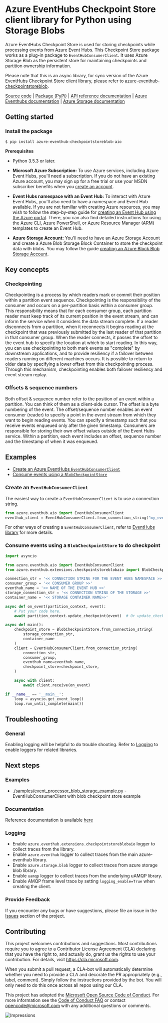 # Azure EventHubs Checkpoint Store client library for Python using Storage Blobs

Azure EventHubs Checkpoint Store is used for storing checkpoints while processing events from Azure Event Hubs.
This Checkpoint Store package works as a plug-in package to `EventHubConsumerClient`. It uses Azure Storage Blob as the persistent store for maintaining checkpoints and partition ownership information.

Please note that this is an async library, for sync version of the Azure EventHubs Checkpoint Store client library, please refer to [azure-eventhub-checkpointstoreblob](https://github.com/Azure/azure-sdk-for-python/tree/89d56deec73e05fd42bdcefd64bae1930c86ed99/sdk/eventhub/azure-eventhub-checkpointstoreblob).

[Source code](https://github.com/Azure/azure-sdk-for-python/tree/89d56deec73e05fd42bdcefd64bae1930c86ed99/sdk/eventhub/azure-eventhub-checkpointstoreblob-aio) | [Package (PyPi)](https://pypi.org/project/azure-eventhub-checkpointstoreblob-aio/) | [API reference documentation](https://azuresdkdocs.blob.core.windows.net/$web/python/azure-eventhub/5.0.0/azure.eventhub.aio.html#azure.eventhub.aio.CheckpointStore) | [Azure Eventhubs documentation](https://docs.microsoft.com/en-us/azure/event-hubs/) | [Azure Storage documentation](https://docs.microsoft.com/en-us/azure/storage/)

## Getting started

### Install the package

```
$ pip install azure-eventhub-checkpointstoreblob-aio
```

**Prerequisites**

- Python 3.5.3 or later.
- **Microsoft Azure Subscription:**  To use Azure services, including Azure Event Hubs, you'll need a subscription.  If you do not have an existing Azure account, you may sign up for a free trial or use your MSDN subscriber benefits when you [create an account](https://azure.microsoft.com/en-us/).

- **Event Hubs namespace with an Event Hub:** To interact with Azure Event Hubs, you'll also need to have a namespace and Event Hub  available.  If you are not familiar with creating Azure resources, you may wish to follow the step-by-step guide for [creating an Event Hub using the Azure portal](https://docs.microsoft.com/en-us/azure/event-hubs/event-hubs-create).  There, you can also find detailed instructions for using the Azure CLI, Azure PowerShell, or Azure Resource Manager (ARM) templates to create an Event Hub.

- **Azure Storage Account:** You'll need to have an Azure Storage Account and create a Azure Blob Storage Block Container to store the checkpoint data with blobs. You may follow the guide [creating an Azure Block Blob Storage Account](https://docs.microsoft.com/en-us/azure/storage/blobs/storage-blob-create-account-block-blob).


## Key concepts

### Checkpointing

Checkpointing is a process by which readers mark or commit their position within a partition event sequence.
Checkpointing is the responsibility of the consumer and occurs on a per-partition basis within a consumer group.
This responsibility means that for each consumer group, each partition reader must keep track of its current position
in the event stream, and can inform the service when it considers the data stream complete. If a reader disconnects from
a partition, when it reconnects it begins reading at the checkpoint that was previously submitted by the last reader of
that partition in that consumer group. When the reader connects, it passes the offset to the event hub to specify the
location at which to start reading. In this way, you can use checkpointing to both mark events as "complete" by
downstream applications, and to provide resiliency if a failover between readers running on different machines occurs.
It is possible to return to older data by specifying a lower offset from this checkpointing process. Through this
mechanism, checkpointing enables both failover resiliency and event stream replay.

### Offsets & sequence numbers
Both offset & sequence number refer to the position of an event within a partition. You can think of them as a
client-side cursor. The offset is a byte numbering of the event. The offset/sequence number enables an event consumer
(reader) to specify a point in the event stream from which they want to begin reading events. You can specify a
timestamp such that you receive events enqueued only after the given timestamp. Consumers are responsible for
storing their own offset values outside of the Event Hubs service. Within a partition, each event includes an offset,
sequence number and the timestamp of when it was enqueued.

## Examples
- [Create an Azure EventHubs `EventHubConsumerClient`](#create-an-eventhubconsumerclient)
- [Consume events using a `BlobCheckpointStore`](#consume-events-using-a-blobcheckpointstore-to-do-checkpoint)

### Create an `EventHubConsumerClient`
The easiest way to create a `EventHubConsumerClient` is to use a connection string.
```python
from azure.eventhub.aio import EventHubConsumerClient
eventhub_client = EventHubConsumerClient.from_connection_string("my_eventhub_namespace_connection_string", "my_consumer_group", eventhub_name="my_eventhub")
```
For other ways of creating a `EventHubConsumerClient`, refer to [EventHubs library](https://github.com/Azure/azure-sdk-for-python/tree/89d56deec73e05fd42bdcefd64bae1930c86ed99/sdk/eventhub/azure-eventhub) for more details.

### Consume events using a `BlobCheckpointStore` to do checkpoint
```python
import asyncio

from azure.eventhub.aio import EventHubConsumerClient
from azure.eventhub.extensions.checkpointstoreblobaio import BlobCheckpointStore

connection_str = '<< CONNECTION STRING FOR THE EVENT HUBS NAMESPACE >>'
consumer_group = '<< CONSUMER GROUP >>'
eventhub_name = '<< NAME OF THE EVENT HUB >>'
storage_connection_str = '<< CONNECTION STRING OF THE STORAGE >>'
container_name = '<< STORAGE CONTAINER NAME>>'

async def on_event(partition_context, event):
    # Put your code here.
    await partition_context.update_checkpoint(event)  # Or update_checkpoint every N events for better performance.

async def main():
    checkpoint_store = BlobCheckpointStore.from_connection_string(
        storage_connection_str,
        container_name
    )
    client = EventHubConsumerClient.from_connection_string(
        connection_str,
        consumer_group,
        eventhub_name=eventhub_name,
        checkpoint_store=checkpoint_store,
    )

    async with client:
        await client.receive(on_event)

if __name__ == '__main__':
    loop = asyncio.get_event_loop()
    loop.run_until_complete(main())
```

## Troubleshooting

### General
Enabling logging will be helpful to do trouble shooting.
Refer to [Logging](#logging) to enable loggers for related libraries.

## Next steps

### Examples
- [./samples/event_processor_blob_storage_example.py](https://github.com/Azure/azure-sdk-for-python/tree/89d56deec73e05fd42bdcefd64bae1930c86ed99/sdk/eventhub/azure-eventhub-checkpointstoreblob-aio/samples/event_processor_blob_storage_example.py) - EventHubConsumerClient with blob checkpoint store example

### Documentation

Reference documentation is available [here](https://azuresdkdocs.blob.core.windows.net/$web/python/azure-eventhub/5.0.0/azure.eventhub.aio.html#azure.eventhub.aio.CheckpointStore)

### Logging

- Enable `azure.eventhub.extensions.checkpointstoreblobaio` logger to collect traces from the library.
- Enable `azure.eventhub` logger to collect traces from the main azure-eventhub library.
- Enable `azure.storage.blob` logger to collect traces from azure storage blob library.
- Enable `uamqp` logger to collect traces from the underlying uAMQP library.
- Enable AMQP frame level trace by setting `logging_enable=True` when creating the client.

### Provide Feedback

If you encounter any bugs or have suggestions, please file an issue in the [Issues](https://github.com/Azure/azure-sdk-for-python/issues) section of the project.

## Contributing

This project welcomes contributions and suggestions.  Most contributions require you to agree to a Contributor License Agreement (CLA) declaring that you have the right to, and actually do, grant us the rights to use your contribution. For details, visit https://cla.microsoft.com.

When you submit a pull request, a CLA-bot will automatically determine whether you need to provide a CLA and decorate the PR appropriately (e.g., label, comment). Simply follow the instructions provided by the bot. You will only need to do this once across all repos using our CLA.

This project has adopted the [Microsoft Open Source Code of Conduct](https://opensource.microsoft.com/codeofconduct/).
For more information see the [Code of Conduct FAQ](https://opensource.microsoft.com/codeofconduct/faq/) or contact [opencode@microsoft.com](mailto:opencode@microsoft.com) with any additional questions or comments.

![Impressions](https://azure-sdk-impressions.azurewebsites.net/api/impressions/azure-sdk-for-python/sdk/eventhub/azure-eventhub-checkpointstoreblob-aio/README.png)
